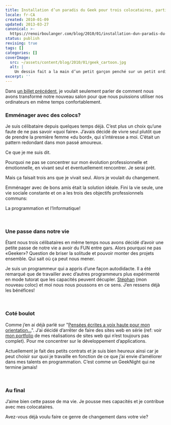 ```yaml
---
title: Installation d’un paradis du Geek pour trois colocataires, partie 2
locale: fr-CA
created: 2010-01-09
updated: 2013-03-27
canonical: >-
  https://renoirboulanger.com/blog/2010/01/installation-dun-paradis-du-geek-pour-trois-colocataires-partie-2/
status: publish
revising: true
tags: []
categories: []
coverImage:
  src: ~/assets/content/blog/2010/01/geek_cartoon.jpg
  alt: |
    Un dessin fait a la main d’un petit garçon penché sur un petit ordinateur.
excerpt: ''
---
```

<!--
#TODO-Images:
- 2010/01/geek_cartoon.jpg
-->

Dans [un billet précédent](/blog/2010/01/installation-dun-paradis-du-geek-pour-trois-colocataires-partie-1), je voulait seulement parler de comment nous avons transformé notre nouveau salon pour que nous puissions utiliser nos ordinateurs en même temps confortablement.

<h3>Emménager avec des colocs?</h3>
Je suis célibataire depuis quelques temps déjà. C’est plus un choix qu’une faute de ne pas savoir «quoi faire». J’avais décidé de vivre seul plutôt que de prendre la première femme «du bord», qui s’intéresse a moi. C’était un pattern redondant dans mon passé amoureux.

Ce que je me suis dit.

Pourquoi ne pas se concentrer sur mon évolution professionnelle et émotionnelle, en vivant seul et éventuellement rencontrer. Je serai prêt.

Mais ça faisait trois ans que je vivait seul. Alors je voulait du changement.

Emménager avec de bons amis était la solution idéale. Fini la vie seule, une vie sociale constante et on a les trois des objectifs professionnels communs:

La programmation et l’Informatique!
<p>&nbsp;</p>

<h3>Une passe dans notre vie</h3>
Étant nous trois célibataires en même temps nous avons décidé d’avoir une petite passe de notre vie a avoir du FUN entre gars. Alors pourquoi ne pas «Geeker»? Question de briser la solitude et pouvoir monter des projets ensemble. Qui sait où ça peut nous mener.

Je suis un programmeur qui a appris d’une façon autodidacte. Il a été remarqué que de travailler avec d’autres programmeurs plus expérimenté en mode tutorat que les capacités peuvent décupler. <a href="http://stephanchampagne.com">Stéphan</a> (mon nouveau coloc) et moi nous nous poussons en ce sens.  J’en ressens déjà les bénéfices!
<p>&nbsp;</p>

<h3>Coté boulot</h3>

Comme j’en ai déjà parlé sur "[Pensées écrites a voix haute pour mon orientation...](/blog/2009/10/pensees-ecrites-a-voix-haute-pour-mon-orientation-professionnelle)". J’ai décidé d’arrêter de faire des sites web en série (ref: voir [mon portfolio](/blog/category/portfolio/) de mes réalisations de sites web qui n’est toujours pas complet). Pour me concentrer sur le développement d’applications.

Actuellement je fait des petits contrats et je suis bien heureux ainsi car je peut choisir sur quoi je travaille en fonction de ce que j’ai envie d’améliorer dans mes talents en programmation. C’est comme un GeekNight qui ne termine jamais!

<p>&nbsp;</p>

<h3>Au final</h3>
J’aime bien cette passe de ma vie. Je pousse mes capacités et je contribue avec mes colocataires.

Avez-vous déjà voulu faire ce genre de changement dans votre vie?
